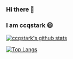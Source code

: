 ### Hi there 👋 
### I am ccqstark 😄

<!--
**ccqstark/ccqstark** is a ✨ _special_ ✨ repository because its `README.md` (this file) appears on your GitHub profile.

Here are some ideas to get you started:

- 🔭 I’m currently working on ...
- 🌱 I’m currently learning ...
- 👯 I’m looking to collaborate on ...
- 🤔 I’m looking for help with ...
- 💬 Ask me about ...
- 📫 How to reach me: ...
- 😄 Pronouns: ...
- ⚡ Fun fact: ...
-->

[![ccqstark's github stats](https://github-readme-stats.vercel.app/api?username=ccqstark&count_private=true&show_icons=true&theme=dracula)](https://github.com/ccqstark/github-readme-stats)


[![Top Langs](https://github-readme-stats.vercel.app/api/top-langs/?username=ccqstark)](https://github.com/ccqstark/github-readme-stats)
